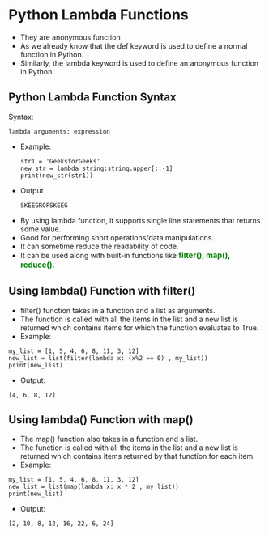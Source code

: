 # Python Lambda Functions
- They are anonymous function
- As we already know that the def keyword is used to define a normal function in Python. 
- Similarly, the lambda keyword is used to define an anonymous function in Python.

## Python Lambda Function Syntax
Syntax: 
```
lambda arguments: expression
```
- Example: 
   ``` 
   str1 = 'GeeksforGeeks' 
   new_str = lambda string:string.upper[::-1]
   print(new_str(str1))
   ```
- Output
   ```
   SKEEGROFSKEEG
   ```
- By using lambda function, it supports single line statements that returns some value.
- Good for performing short operations/data manipulations.
- It can sometime reduce the readability of code.
- It can be used along with built-in functions like <span style="color:green;font-weight:700;font-size:15px">filter(), map(), reduce().</span>

## Using lambda() Function with filter()
- filter() function takes in a function and a list as arguments.
- The function is called with all the items in the list and a new list is returned which contains items for which the function evaluates to True.
- Example:
```
my_list = [1, 5, 4, 6, 8, 11, 3, 12]
new_list = list(filter(lambda x: (x%2 == 0) , my_list))
print(new_list)
```
- Output:
```
[4, 6, 8, 12]
```
## Using lambda() Function with map()
- The map() function also takes in a function and a list.
- The function is called with all the items in the list and a new list is returned which contains items returned by that function for each item.
- Example:
```
my_list = [1, 5, 4, 6, 8, 11, 3, 12]
new_list = list(map(lambda x: x * 2 , my_list))
print(new_list)
```
- Output:
```
[2, 10, 8, 12, 16, 22, 6, 24]
```
